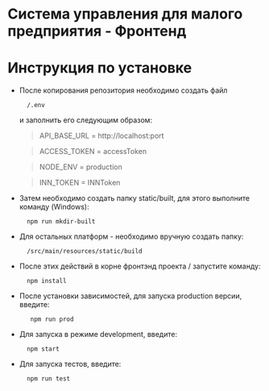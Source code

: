 # Система управления для малого предприятия - Фронтенд

# Инструкция по установке

- После копирования репозитория необходимо создать файл

        /.env

  и заполнить его следующим образом:

  > API_BASE_URL = http://localhost:port

  > ACCESS_TOKEN = accessToken

  > NODE_ENV = production

  > INN_TOKEN = INNToken

- Затем необходимо создать папку static/built, для этого выполните команду (Windows):

        npm run mkdir-built

- Для остальных платформ - необходимо вручную создать папку:

        /src/main/resources/static/build

- После этих действий в корне фронтэнд проекта / запустите команду:

        npm install

- После установки зависимостей, для запуска production версии, введите:

         npm run prod

- Для запуска в режиме development, введите:
        
        npm start

- Для запуска тестов, введите:
        
        npm run test
